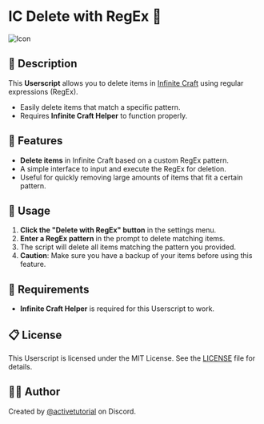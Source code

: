 # IC Delete with RegEx 🧹

![Icon](https://i.imgur.com/WlkWOkU.png)

## 📜 Description
This **Userscript** allows you to delete items in [Infinite Craft](https://neal.fun/infinite-craft/) using regular expressions (RegEx).  
- Easily delete items that match a specific pattern.  
- Requires **Infinite Craft Helper** to function properly.  

## 🚀 Features
- **Delete items** in Infinite Craft based on a custom RegEx pattern.  
- A simple interface to input and execute the RegEx for deletion.  
- Useful for quickly removing large amounts of items that fit a certain pattern.

## 📝 Usage
1. **Click the "Delete with RegEx" button** in the settings menu.  
2. **Enter a RegEx pattern** in the prompt to delete matching items.  
3. The script will delete all items matching the pattern you provided.  
4. **Caution**: Make sure you have a backup of your items before using this feature.  

## 🔧 Requirements
- **Infinite Craft Helper** is required for this Userscript to work.

## 📋 License
This Userscript is licensed under the MIT License. See the [LICENSE](./LICENSE) file for details.  

## 👨‍💻 Author
Created by [@activetutorial](https://discord.com/) on Discord.
